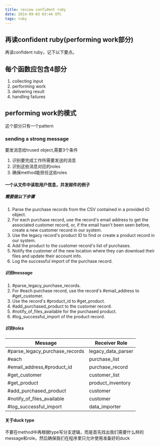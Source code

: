 ```yaml
---
title: review confident ruby
date: 2014-09-03 03:44 UTC
tags: ruby
---
```


## 再读confident ruby(performing work部分)

再读confident ruby，记下以下要点。

## 每个函数应包含4部分
1. collecting input
1. performing work
1. delivering result
1. handling failures

## performing work的模式
这个部分只有一个pattern

### sending a strong message
要发消息给trused object,需要3个条件

1. 识别要完成工作所需要发送的消息
1. 识别这些消息对应的roles
1. 确保method能担任这些roles

#### 一个从文件中读取用户信息，并发邮件的例子

##### 需要做以下步骤

1. Parse the purchase records from the CSV contained in a provided IO object.
2. For each purchase record, use the record's email address to get the
associated customer record, or, if the email hasn't been seen before, create a
new customer record in our system.
3. Use the legacy record's product ID to find or create a product record in our
system.
4. Add the product to the customer record's list of purchases.
5. Notify the customer of the new location where they can download their files
and update their account info.
6. Log the successful import of the purchase record.

##### 识别message

1. \#parse\_legacy\_purchase\_records.
2. For \#each purchase record, use the record's \#email\_address to \#get\_customer.
3. Use the record's \#product\_id to \#get\_product.
4. \#add\_purchased\_product to the customer record.
5. \#notify\_of\_files\_available for the purchased product.
6. \#log\_successful\_import of the product record.

##### 识别roles

|Message|Receiver Role|
| ------------- | ------------- |
|#parse\_legacy\_purchase\_records|legacy\_data\_parser|
|#each|purchase_list|
|#email\_address,#product\_id|purchase_record|
|#get_customer|customer_list|
|#get_product|product_inventory|
|#add\_purchased\_product|customer|
|#notify\_of\_files\_available|customer|
|#log\_successful\_import|data_importer|

#### 关于duck type
不要在method中再根据type写分支逻辑，而是首先找出我们需要什么样的message和role，然后确保我们在程序里只允许使用准备好的duck
